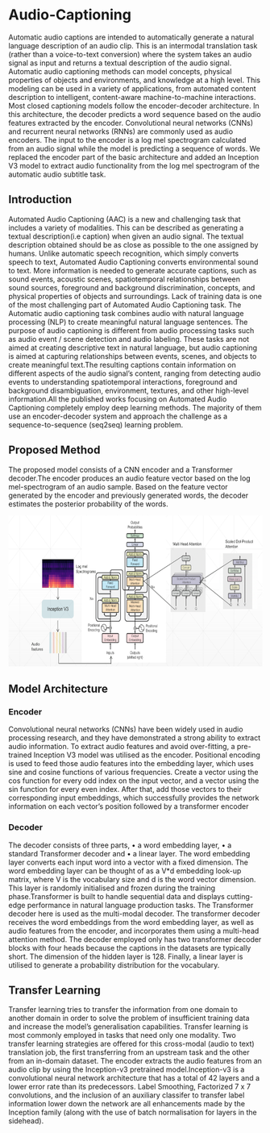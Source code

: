 # Audio-Captioning
Automatic audio captions are intended to automatically generate a natural language
description of an audio clip. This is an intermodal translation task (rather than a
voice-to-text conversion) where the system takes an audio signal as input and returns a
textual description of the audio signal. Automatic audio captioning methods can model
concepts, physical properties of objects and environments, and knowledge at a high level.
This modeling can be used in a variety of applications, from automated content
description to intelligent, content-aware machine-to-machine interactions. Most closed
captioning models follow the encoder-decoder architecture. In this architecture, the
decoder predicts a word sequence based on the audio features extracted by the encoder.
Convolutional neural networks (CNNs) and recurrent neural networks (RNNs) are
commonly used as audio encoders. The input to the encoder is a log mel spectrogram
calculated from an audio signal while the model is predicting a sequence of words. We
replaced the encoder part of the basic architecture and added an Inception V3 model to
extract audio functionality from the log mel spectrogram of the automatic audio subtitle
task.


## Introduction
Automated Audio Captioning (AAC) is a new and challenging task that includes a
variety of modalities. This can be described as generating a textual description(i.e
caption) when given an audio signal. The textual description obtained should be as close
as possible to the one assigned by humans. Unlike automatic speech recognition, which
simply converts speech to text, Automated Audio Captioning converts environmental
sound to text. More information is needed to generate accurate captions, such as sound
events, acoustic scenes, spatiotemporal relationships between sound sources, foreground
and background discrimination, concepts, and physical properties of objects and
surroundings. Lack of training data is one of the most challenging part of Automated
Audio Captioning task.
The Automatic audio captioning task combines audio with natural language processing
(NLP) to create meaningful natural language sentences. The purpose of audio captioning
is different from audio processing tasks such as audio event / scene detection and audio
labeling. These tasks are not aimed at creating descriptive text in natural language, but
audio captioning is aimed at capturing relationships between events, scenes, and objects
to create meaningful text.The resulting captions contain information on different aspects
of the audio signal’s content, ranging from detecting audio events to understanding
spatiotemporal interactions, foreground and background disambiguation, environment,
textures, and other high-level information.All the published works focusing on
Automated Audio Captioning completely employ deep learning methods. The majority
of them use an encoder-decoder system and approach the challenge as a
sequence-to-sequence (seq2seq) learning problem.

## Proposed Method
The proposed model consists of a CNN encoder and a Transformer decoder.The encoder
produces an audio feature vector based on the log mel-spectrogram of an audio sample.
Based on the feature vector generated by the encoder and previously generated words,
the decoder estimates the posterior probability of the words.

<img src=https://github.com/Monishraj50/Audio-Captioning/blob/master/utils/model_arch.png height =300>

## Model Architecture
### Encoder

Convolutional neural networks (CNNs) have been widely used in audio processing research,
and they have demonstrated a strong ability to extract audio information. To extract
audio features and avoid over-fitting, a pre-trained Inception V3 model was utilised as the
encoder.
Positional encoding is used to feed those audio features into the embedding layer, which
uses sine and cosine functions of various frequencies. Create a vector using the cos
function for every odd index on the input vector, and a vector using the sin function for
every even index. After that, add those vectors to their corresponding input embeddings,
which successfully provides the network information on each vector’s position followed by
a transformer encoder

### Decoder
The decoder consists of three parts,
• a word embedding layer,
• a standard Transformer decoder and
• a linear layer.
The word embedding layer converts each input word into a vector with a fixed dimension.
The word embedding layer can be thought of as a V*d embedding look-up matrix, where
V is the vocabulary size and d is the word vector dimension. This layer is randomly
initialised and frozen during the training phase.Transformer is built to handle sequential
data and displays cutting-edge performance in natural language production tasks. The
Transformer decoder here is used as the multi-modal decoder. The transformer decoder
receives the word embeddings from the word embedding layer, as well as audio features
from the encoder, and incorporates them using a multi-head attention method. The
decoder employed only has two transformer decoder blocks with four heads because the
captions in the datasets are typically short. The dimension of the hidden layer is 128.
Finally, a linear layer is utilised to generate a probability distribution for the vocabulary.

## Transfer Learning
Transfer learning tries to transfer the information from one domain to another domain in
order to solve the problem of insufficient training data and increase the model’s
generalisation capabilities. Transfer learning is most commonly employed in tasks that
need only one modality. Two transfer learning strategies are offered for this cross-modal
(audio to text) translation job, the first transferring from an upstream task and the
other from an in-domain dataset.
The encoder extracts the audio features from an audio clip by using the Inception-v3
pretrained model.Inception-v3 is a convolutional neural network architecture that has a
total of 42 layers and a lower error rate than its predecessors. Label Smoothing, Factorized
7 x 7 convolutions, and the inclusion of an auxiliary classifer to transfer label information
lower down the network are all enhancements made by the Inception family (along with
the use of batch normalisation for layers in the sidehead).
